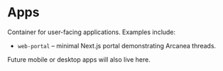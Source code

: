 # Apps

Container for user-facing applications. Examples include:

- `web-portal` – minimal Next.js portal demonstrating Arcanea threads.

Future mobile or desktop apps will also live here.

